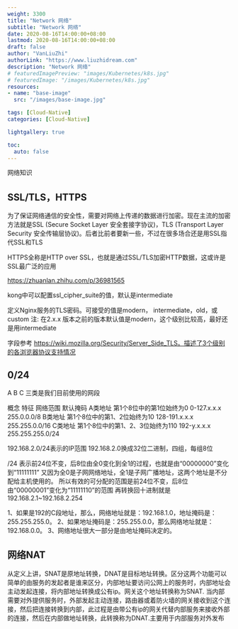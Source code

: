 ```yaml
---
weight: 3300
title: "Network 网络"
subtitle: "Network 网络"
date: 2020-08-16T14:00:00+08:00
lastmod: 2020-08-16T14:00:00+08:00
draft: false
author: "VanLiuZhi"
authorLink: "https://www.liuzhidream.com"
description: "Network 网络"
# featuredImagePreview: "images/Kubernetes/k8s.jpg"
# featuredImage: "/images/Kubernetes/k8s.jpg"
resources:
- name: "base-image"
  src: "/images/base-image.jpg"

tags: [Cloud-Native]
categories: [Cloud-Native] 

lightgallery: true

toc:
  auto: false
---
```


网络知识

<!--more-->

## SSL/TLS，HTTPS

为了保证网络通信的安全性，需要对网络上传递的数据进行加密。现在主流的加密方法就是SSL (Secure Socket Layer 安全套接字协议)，TLS (Transport Layer Security 安全传输层协议)。后者比前者要新一些，不过在很多场合还是用SSL指代SSL和TLS

HTTPS全称是HTTP over SSL，也就是通过SSL/TLS加密HTTP数据，这或许是SSL最广泛的应用

https://zhuanlan.zhihu.com/p/36981565

kong中可以配置ssl_cipher_suite的值，默认是intermediate

定义Nginx服务的TLS密码。可接受的值是modern， intermediate，old，或custom
注: 在2.x.x 版本之前的版本默认值是modern，这个级别比较高，最好还是用intermediate

字段参考 https://wiki.mozilla.org/Security/Server_Side_TLS。描述了3个级别的各浏览器协议支持情况

##  0/24

A B C 三类是我们目前使用的网段

概念	  特征	                          网络范围	      默认掩码
A类地址	第1个8位中的第1位始终为0	       0-127.x.x.x	   255.0.0.0/8
B类地址	第1个8位中的第1、2位始终为10	   128-191.x.x.x	 255.255.0.0/16
C类地址	第1个8位中的第1、2、3位始终为110	192-y.x.x.x	   255.255.255.0/24

192.168.2.0/24表示的IP范围
192.168.2.0换成32位二进制，四组，每组8位

/24 表示前24位不变，后8位由全0变化到全1的过程，也就是由“00000000”变化到“11111111”
又因为全0是子网网络地址，全1是子网广播地址，这两个地址是不分配给主机使用的。
所以有效的可分配的范围是前24位不变，后8位由“00000001”变化为“11111110”的范围
再转换回十进制就是192.168.2.1~192.168.2.254

1、如果是192的C段地址，那么，网络地址就是：192.168.1.0，地址掩码是：255.255.255.0。 
2、如果地址掩码是：255.255.0.0，那么网络地址就是：192.168.0.0。 
3、网络地址很大一部分是由地址掩码决定的。 

## 网络NAT

从定义上讲，SNAT是原地址转换，DNAT是目标地址转换。区分这两个功能可以简单的由服务的发起者是谁来区分，内部地址要访问公网上的服务时，内部地址会主动发起连接，将内部地址转换成公有ip。网关这个地址转换称为SNAT. 当内部需要对外提供服务时，外部发起主动连接，路由器或着防火墙的网关接收到这个连接，然后把连接转换到内部，此过程是由带公有ip的网关代替内部服务来接收外部的连接，然后在内部做地址转换，此转换称为DNAT.主要用于内部服务对外发布

